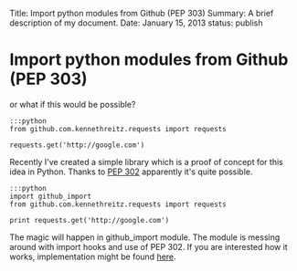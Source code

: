 Title:   Import python modules from Github (PEP 303)
Summary: A brief description of my document.
Date:    January 15, 2013
status:  publish


# Import python modules from Github (PEP 303) #

or what if this would be possible?

	:::python
	from github.com.kennethreitz.requests import requests

	requests.get('http://google.com')


Recently I've created a simple library which is a proof of concept for
this idea in Python.  Thanks to
[PEP 302](http://www.python.org/dev/peps/pep-0302/) apparently it's
quite possible.


	:::python
	import github_import
	from github.com.kennethreitz.requests import requests

	print requests.get('http://google.com')
	

The magic will happen in github_import module.  The module is messing
around with import hooks and use of PEP 302.  If you are interested
how it works, implementation might be found
[here](https://github.com/xando/github_import).

